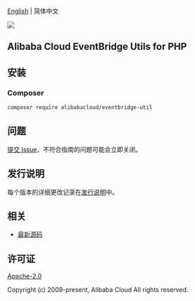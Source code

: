 [English](README.md) | 简体中文

![](https://aliyunsdk-pages.alicdn.com/icons/AlibabaCloud.svg)

## Alibaba Cloud EventBridge Utils for PHP

## 安装

### Composer

```bash
composer require alibabacloud/eventbridge-util
```

## 问题

[提交 Issue](https://github.com/aliyun/eventbrgidge-util/issues/new)，不符合指南的问题可能会立即关闭。

## 发行说明

每个版本的详细更改记录在[发行说明](./ChangeLog.txt)中。

## 相关

* [最新源码](https://github.com/aliyun/eventbrgidge-util)

## 许可证

[Apache-2.0](http://www.apache.org/licenses/LICENSE-2.0)

Copyright (c) 2009-present, Alibaba Cloud All rights reserved.
